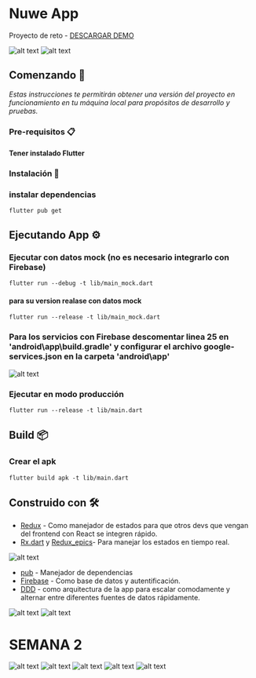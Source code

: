 # Nuwe App

Proyecto de reto - [DESCARGAR DEMO](https://drive.google.com/drive/folders/180jt-TSqPQElNoHVzL3pRDzG1T1nJypI?usp=sharing)

![alt text](assets/capture_1.png "code")
![alt text](assets/capture_2.png "code")

## Comenzando 🚀

_Estas instrucciones te permitirán obtener una versión del proyecto en funcionamiento en tu máquina local para propósitos de desarrollo y pruebas._

### Pre-requisitos 📋

#### Tener instalado Flutter

### Instalación 🔧

### instalar dependencias

```
flutter pub get
```

## Ejecutando App ⚙️

### Ejecutar con datos mock (no es necesario integrarlo con Firebase)

```
flutter run --debug -t lib/main_mock.dart
```

#### para su version realase con datos mock

```
flutter run --release -t lib/main_mock.dart
```

### Para los servicios con Firebase descomentar linea 25 en 'android\app\build.gradle' y configurar el archivo google-services.json en la carpeta 'android\app\'

![alt text](assets/code.png "code")

### Ejecutar en modo producción

```
flutter run --release -t lib/main.dart
```

## Build 📦

### Crear el apk

```
flutter build apk -t lib/main.dart
```

## Construido con 🛠️

- [Redux](http://www.dropwizard.io/1.0.2/docs/) - Como manejador de estados para que otros devs que vengan del frontend con React se integren rápido.
- [Rx.dart](https://pub.dev/packages/rxdart) y [Redux_epics](https://pub.dev/packages/redux_epics)- Para manejar los estados en tiempo real.

![alt text](assets/redux.png "code")

- [pub](https://maven.apache.org/) - Manejador de dependencias
- [Firebase](https://firebase.google.com/) - Como base de datos y autentificación.
- [DDD](https://en.wikipedia.org/wiki/Domain-driven_design) - como arquitectura de la app para escalar comodamente y alternar entre diferentes fuentes de datos rápidamente.

![alt text](assets/arquitectura.png "code")
![alt text](assets/folders.png "code")

# SEMANA 2

![alt text](assets/semana_2/first_step.png "code")
![alt text](assets/semana_2/second_step.png "code")
![alt text](assets/semana_2/third_step.png "code")
![alt text](assets/semana_2/fourth_step.png "code")
![alt text](assets/semana_2/final_step.png "code")
